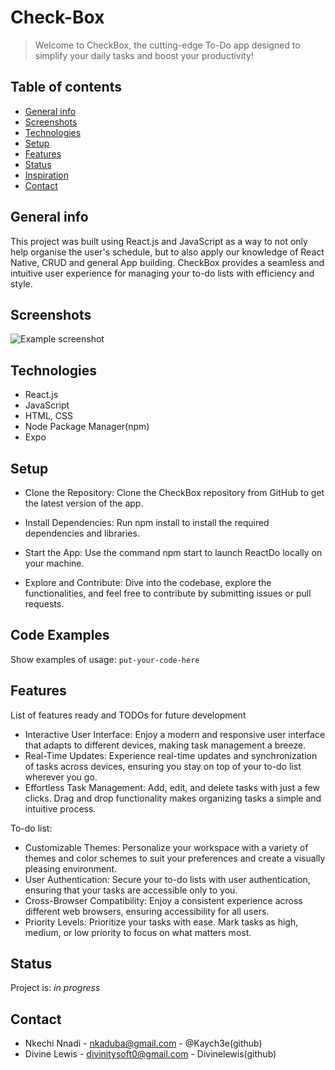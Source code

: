 # Check-Box
> Welcome to CheckBox, the cutting-edge To-Do app designed to simplify your daily tasks and boost your productivity!

## Table of contents
* [General info](#general-info)
* [Screenshots](#screenshots)
* [Technologies](#technologies)
* [Setup](#setup)
* [Features](#features)
* [Status](#status)
* [Inspiration](#inspiration)
* [Contact](#contact)

## General info
This project was built using React.js and JavaScript as a way to not only help organise the user's schedule, but to also apply our knowledge of React Native, CRUD and general App building.
CheckBox provides a seamless and intuitive user experience for managing your to-do lists with efficiency and style.

## Screenshots
![Example screenshot](./img/screenshot.png)

## Technologies
* React.js
* JavaScript
* HTML, CSS
* Node Package Manager(npm)
* Expo

## Setup
* Clone the Repository:
Clone the CheckBox repository from GitHub to get the latest version of the app.

* Install Dependencies:
Run npm install to install the required dependencies and libraries.

* Start the App:
Use the command npm start to launch ReactDo locally on your machine.

* Explore and Contribute:
Dive into the codebase, explore the functionalities, and feel free to contribute by submitting issues or pull requests.

## Code Examples
Show examples of usage:
`put-your-code-here`

## Features
List of features ready and TODOs for future development
* Interactive User Interface:
Enjoy a modern and responsive user interface that adapts to different devices, making task management a breeze.
* Real-Time Updates:
Experience real-time updates and synchronization of tasks across devices, ensuring you stay on top of your to-do list wherever you go.
* Effortless Task Management:
Add, edit, and delete tasks with just a few clicks. Drag and drop functionality makes organizing tasks a simple and intuitive process.

To-do list:
* Customizable Themes:
Personalize your workspace with a variety of themes and color schemes to suit your preferences and create a visually pleasing environment.
* User Authentication:
Secure your to-do lists with user authentication, ensuring that your tasks are accessible only to you.
* Cross-Browser Compatibility:
Enjoy a consistent experience across different web browsers, ensuring accessibility for all users.
* Priority Levels:
Prioritize your tasks with ease. Mark tasks as high, medium, or low priority to focus on what matters most.

## Status
Project is: _in progress_

## Contact
* Nkechi Nnadi - nkaduba@gmail.com - @Kaych3e(github)
* Divine Lewis - divinitysoft0@gmail.com - Divinelewis(github)
